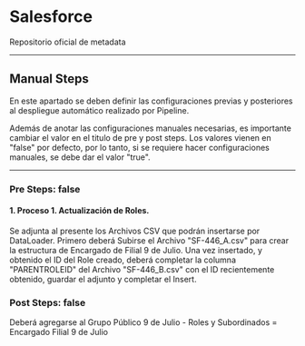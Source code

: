 # Salesforce

Repositorio oficial de metadata

--------

## Manual Steps

En este apartado se deben definir las configuraciones previas y posteriores al despliegue automático realizado por Pipeline.

Además de anotar las configuraciones manuales necesarias, es importante cambiar el valor en el titulo de pre y post steps. Los valores vienen en "false" por defecto, por lo tanto, si se requiere hacer configuraciones manuales, se debe dar el valor "true".

--------

### Pre Steps: false 

#### 1. Proceso 1. Actualización de Roles.
 
Se adjunta al presente los Archivos CSV que podrán insertarse por DataLoader.
Primero deberá Subirse el Archivo "SF-446_A.csv" para crear la estructura de Encargado de Filial 9 de Julio. Una vez insertado, y obtenido el ID del Role creado, deberá completar la columna "PARENTROLEID" del Archivo "SF-446_B.csv" con el ID recientemente obtenido, guardar el adjunto y completar el Insert.


### Post Steps: false

Deberá agregarse al Grupo Público 9 de Julio - Roles y Subordinados = Encargado Filial 9 de Julio


